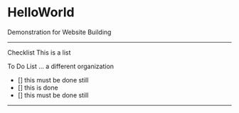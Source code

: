 # HelloWorld
Demonstration for Website Building

---

Checklist
This is a list

To Do List ... a different organization
- [] this must be done still
- [] this is done
- [] this must be done still

---
